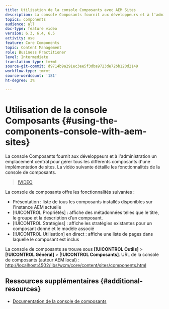 ```yaml
---
title: Utilisation de la console Composants avec AEM Sites
description: La console Composants fournit aux développeurs et à l'administration un emplacement central pour gérer tous les différents composants d'une implémentation de sites. La vidéo suivante détaille les fonctionnalités de la console de composants.
topics: components
audience: all
doc-type: feature video
version: 6.3, 6.4, 6.5
activity: use
feature: Core Components
topic: Content Management
role: Business Practitioner
level: Intermediate
translation-type: tm+mt
source-git-commit: d9714b9a291ec3ee5f3dba9723de72bb120d2149
workflow-type: tm+mt
source-wordcount: '181'
ht-degree: 3%

---
```



# Utilisation de la console Composants {#using-the-components-console-with-aem-sites}

La console Composants fournit aux développeurs et à l&#39;administration un emplacement central pour gérer tous les différents composants d&#39;une implémentation de sites. La vidéo suivante détaille les fonctionnalités de la console de composants.

>[!VIDEO](https://video.tv.adobe.com/v/17417/?quality=9&learn=on)

La console de composants offre les fonctionnalités suivantes :

* Présentation : liste de tous les composants installés disponibles sur l&#39;instance AEM actuelle
* [!UICONTROL Propriétés] : affiche des métadonnées telles que le titre, le groupe et la description d’un composant.
* [!UICONTROL Stratégies] : affiche les stratégies existantes pour un composant donné et le modèle associé
* [!UICONTROL Utilisation] en direct : affiche une liste de pages dans laquelle le composant est inclus

La console de composants se trouve sous **[!UICONTROL Outils]** > **[!UICONTROL Général]** > **[!UICONTROL Composants]**.
URL de la console de composants (auteur AEM local) : [http://localhost:4502/libs/wcm/core/content/sites/components.html](http://localhost:4502/libs/wcm/core/content/sites/components.html)

## Ressources supplémentaires {#additional-resources}

* [Documentation de la console de composants](https://helpx.adobe.com/experience-manager/6-5/sites/authoring/using/default-components-console.html)
